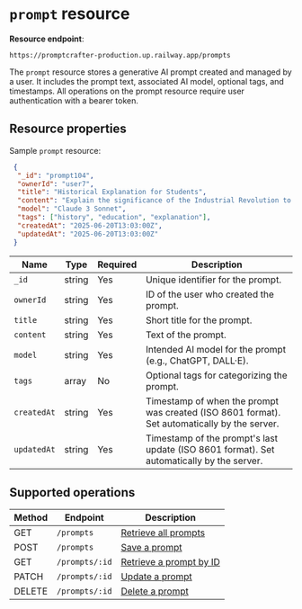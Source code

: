 # `prompt` resource

**Resource endpoint**:

```text
https://promptcrafter-production.up.railway.app/prompts
```

The `prompt` resource stores a generative AI prompt created and managed by a user. It includes the prompt text, associated AI model, optional tags, and timestamps. All operations on the prompt resource require user authentication with a bearer token.  

## Resource properties

Sample `prompt` resource:  

```json
 {
  "_id": "prompt104",
  "ownerId": "user7",
  "title": "Historical Explanation for Students",
  "content": "Explain the significance of the Industrial Revolution to high school students using clear, accessible language. Include at least two key inventions and describe how these changes affected daily life in Europe and America.",
  "model": "Claude 3 Sonnet",
  "tags": ["history", "education", "explanation"],
  "createdAt": "2025-06-20T13:03:00Z",
  "updatedAt": "2025-06-20T13:03:00Z"
 }
```

| Name        | Type   | Required | Description                                                   |
| ----------- | ------ | -------- | ------------------------------------------------------------- |
| `_id`       | string | Yes      | Unique identifier for the prompt.                             |
| `ownerId`   | string | Yes      | ID of the user who created the prompt.                        |
| `title`     | string | Yes      | Short title for the prompt.                                   |
| `content`   | string | Yes      | Text of the prompt.                                  |
| `model`     | string | Yes      | Intended AI model for the prompt (e.g., ChatGPT, DALL·E). |
| `tags`      | array  | No       | Optional tags for categorizing the prompt.          |
| `createdAt` | string | Yes      | Timestamp of when the prompt was created (ISO 8601 format). Set automatically by the server.   |
| `updatedAt` | string | Yes      | Timestamp of the prompt's last update (ISO 8601 format). Set automatically by the server.                  |

## Supported operations

| Method | Endpoint       | Description                                      |
| ------ | -------------- | ------------------------------------------------ |
| GET    | `/prompts`     | [Retrieve all prompts](../endpoints/get-prompts.md) |
| POST   | `/prompts`     | [Save a prompt](../endpoints/post-prompts.md)                             |
| GET    | `/prompts/:id` | [Retrieve a prompt by ID](../endpoints/get-prompts-id.md)                  |
| PATCH  | `/prompts/:id` | [Update a prompt](../endpoints/patch-prompts-id.md)                           |
| DELETE | `/prompts/:id` | [Delete a prompt](../endpoints/delete-prompts-id.md)                           |
